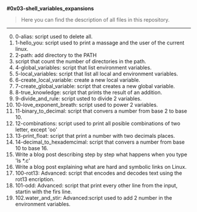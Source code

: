 **#0x03-shell_variables_expansions**
>Here you can find the description of all files in this repository.
***
0. 0-alias: script used to delete all.
1. 1-hello_you: script used to print a massage and the user of the current linux.
2. 2-path: add directory to the PATH
3. script that count the number of directories in the path.
4. 4-global_variables: script that list environment variables.
5. 5-local_variables: script that list all local and environment variables.
6. 6-create_local_variable: create a new local variable.
7. 7-create_global_variable: script that creates a new global variable.
8. 8-true_knowledge: script that prints the result of an addition.
9. 9-divide_and_rule: script usted to divide 2 variables.
10. 10-love_exponent_breath: script used to power 2 variables.
11. 11-binary_to_decimal: script that convers a number from base 2 to base 10.
12. 12-combinations: script used to print all posible combinations of two letter, except 'oo'
13. 13-print_float: script that print a number with two decimals places.
14. 14-decimal_to_hexademcimal: script that convers a number from base 10 to base 16.
15. Write a blog post describing step by step what happens when you type 'ls *.c'
16. Write a blog post explaining what are hard and symbolic links on Linux.
17. 100-rot13: Advanced: script that encodes and decodes text using the rot13 encription.
18. 101-odd: Advanced: script that print every other line from the input, startin with the firs line.
19. 102.water_and_stir: Advanced:script used to add 2 number in the environment variables.
